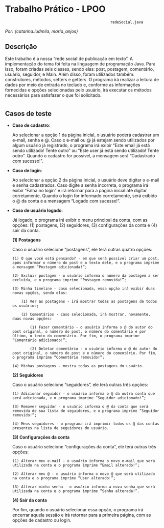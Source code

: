#
# Trabalho Prático - LPOO
  
                                                    redeSocial.java

 _Por: {catarina.ludmila, maria_anjos}_


## Descrição

Este trabalho é a nossa “rede social de publicação em texto”.  A implementação do tema foi feita na linguagem de programação Java. 
Para isso, foram criadas seis classes, sendo elas: post, postagem, comentário, usuário, seguidor, e Main. Além disso, foram utilizados
também: construtores, métodos, setters e getters. O programa irá realizar a leitura de dados por meio de entrada no teclado e, conforme as 
informações fornecidas e opções selecionadas pelo usuário, irá executar os métodos necessários para satisfazer o que foi solicitado.

#

## Casos de teste

- **Caso de cadastro**:

  Ao selecionar a opção 1 da página inicial, o usuário poderá cadastrar um e-mail, senha e @.
  Caso o e-mail ou @ já estejam sendo utilizados por algum usuário já registrado, o programa irá
  exibir “Este email já está sendo utilizado! Tente outro” ou “Este user já está sendo utilizado!
  Tente outro”. Quando o cadastro for possível, a mensagem será “Cadastrado com sucesso!”.

- **Caso de login**:
  
  Ao selecionar a opção 2 da página inicial, o usuário deve digitar o e-mail e senha cadastrados.
  Caso digite a senha incorreta, o programa irá exibir “Falha no login” e irá retornar para a página
  inicial até digitar corretamente. Quando o login for informado corretamente, será exibido o @ da
  conta e a mensagem “Logado com sucesso!”.

- **Caso de usuário logado**:

  Já logado, o programa irá exibir o menu principal da conta, com as opções: (1) postagens, (2) seguidores,
  (3) configurações da conta e (4) sair da conta.
  
    **(1) Postagens**
  
    Caso o usuário selecione “postagens”, ele terá outras quatro opções:
  
      (1) O que você está pensando? - em que será possível criar um post, após informar o número do post e o texto dele, e o programa imprime a mensagem “Postagem adicionada!”;
  
      (2) Excluir postagem - o usuário informa o número da postagem a ser excluída, e o programa imprime “Postagem removida!”;
      
      (3) Minha timeline - caso selecionada, essa opção irá exibir duas novas opções, sendo elas:
  
          (1) Ver as postagens - irá mostrar todas as postagens de todos os usuários;
    
          (2) Comentários - caso selecionada, irá mostrar, novamente, duas novas opções:

              (1) Fazer comentário - o usuário informa o @ do autor do post original, o número do post, o número do comentário e por último, o texto do comentário. Por fim, o programa imprime “Comentário adicionado!”;

              (2) Deletar comentário - o usuário informa o @ do autor do post original, o número do post e o número do comentário. Por fim, o programa imprime “Comentário removido!”;
    
      (4) Minhas postagens - mostra todas as postagens do usuário.

  **(2) Seguidores**

    Caso o usuário selecione “seguidores”, ele terá outras três opções:
  
      (1) Adicionar seguidor - o usuário informa o @ da outra conta que será adicionada, e o programa imprime “Seguidor adicionado!”;

      (3) Remover seguidor - o usuário informa o @ da conta que será removida de sua lista de seguidores, e o programa imprime “Seguidor removido!”;

      (4) Meus seguidores - o programa irá imprimir todos os @ das contas presentes na lista de seguidores do usuário.

   **(3) Configurações da conta**
 
    Caso o usuário selecione “configurações da conta”, ele terá outras três opções:

      (1) Alterar meu e-mail - o usuário informa o novo e-mail que será utilizado na conta e o programa imprime “Email alterado!”;

      (2) Alterar meu @ - o usuário informa o novo @ que será utilizado na conta e o programa imprime “User alterado!”;

      (3) Alterar minha senha - o usuário informa a nova senha que será utilizada na conta e o programa imprime “Senha alterada!”.

  **(4) Sair da conta**

    Por fim, quando o usuário selecionar essa opção, o programa irá encerrar aquela sessão e irá retornar para a primeira página, com as opções de cadastro ou login. 

#
